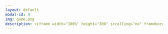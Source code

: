 ```yaml
---
layout: default
modal-id: 4
img: game.png
description: <iframe width="100%" height="300" scrolling="no" frameborder="no" allow="autoplay" src = "https://w.soundcloud.com/player/?url=https%3A//api.soundcloud.com/tracks/952696429&color=%23ff5500&auto_play=false&hide_related=false&show_comments=true&show_user=true&show_reposts=false&show_teaser=true&visual=true"></iframe><div style="font-size: 10px; color: #cccccc;line-break: anywhere;word-break: normal;overflow: hidden;white-space: nowrap;text-overflow: ellipsis; font-family: Interstate,Lucida Grande,Lucida Sans Unicode,Lucida Sans,Garuda,Verdana,Tahoma,sans-serif;font-weight: 100;"><a href="https://soundcloud.com/user-754620254" title="jbower16" target="_blank" style="color: #cccccc; text-decoration: none;">jbower16</a> · <a href="https://soundcloud.com/user-754620254/original-poetry-sailors-delight-by-janine-bower" title="Original Poetry - Sailors Delight by Janine Bower (feat. Maeve)" target="_blank" style="color: #cccccc; text-decoration: none;">Original Poetry - Sailors Delight by Janine Bower (feat. Maeve)</a></div>
---
```

